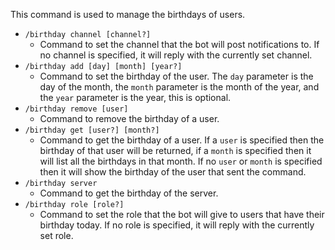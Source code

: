 This command is used to manage the birthdays of users.

- `/birthday channel [channel?]`
  - Command to set the channel that the bot will post notifications to. If no channel is specified, it will reply with the currently set channel.
- `/birthday add [day] [month] [year?]`
  - Command to set the birthday of the user. The `day` parameter is the day of the month, the `month` parameter is the month of the year, and the `year` parameter is the year, this is optional.
- `/birthday remove [user]`
  - Command to remove the birthday of a user.
- `/birthday get [user?] [month?]`
  - Command to get the birthday of a user. If a `user` is specified then the birthday of that user will be returned, if a `month` is specified then it will list all the birthdays in that month. If no `user` or `month` is specified then it will show the birthday of the user that sent the command.
- `/birthday server`
  - Command to get the birthday of the server.
- `/birthday role [role?]`
  - Command to set the role that the bot will give to users that have their birthday today. If no role is specified, it will reply with the currently set role.